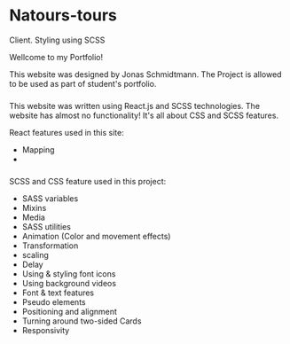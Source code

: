 # Natours-tours
Client. Styling using SCSS

Wellcome to my Portfolio!

This website was designed by Jonas Schmidtmann. The Project is allowed to be used as part of student's portfolio.


###
This website was written using React.js and SCSS technologies. 
The website has almost no functionality! It's all about CSS and SCSS features.


React features used in this site:
* Mapping
* 
### 
###

SCSS and CSS feature used in this project:
* SASS variables
* Mixins
* Media 
* SASS utilities
* Animation (Color and movement effects)
* Transformation
* scaling
* Delay
* Using & styling font icons
* Using background videos
* Font & text features
* Pseudo elements 
* Positioning and alignment
* Turning around two-sided Cards
* Responsivity

